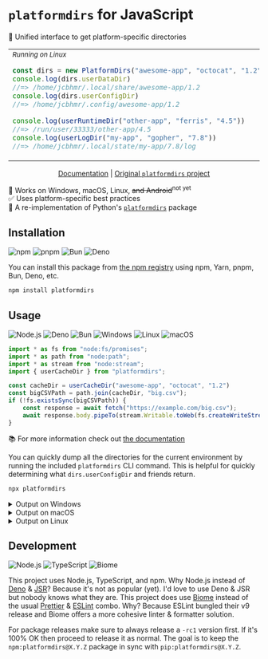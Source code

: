 # `platformdirs` for JavaScript

📂 Unified interface to get platform-specific directories

<table align=center><td>

<div><sub><i>Running on Linux</i></sub></div>

```js
const dirs = new PlatformDirs("awesome-app", "octocat", "1.2")
console.log(dirs.userDataDir)
//=> /home/jcbhmr/.local/share/awesome-app/1.2
console.log(dirs.userConfigDir)
//=> /home/jcbhmr/.config/awesome-app/1.2

console.log(userRuntimeDir("other-app", "ferris", "4.5"))
//=> /run/user/33333/other-app/4.5
console.log(userLogDir("my-app", "gopher", "7.8"))
//=> /home/jcbhmr/.local/state/my-app/7.8/log
```

</table>

<p align=center>
    <a href="https://jsdocs.io/package/platformdirs">Documentation</a>
    | <a href="https://pypi.org/project/platformdirs/">Original <code>platformdirs</code> project</a>
</p>

🚀 Works on Windows, macOS, Linux, ~~and Android~~<sup>not yet</sup> \
✅ Uses platform-specific best practices \
🐍 A re-implementation of Python's [`platformdirs`](https://pypi.org/project/platformdirs/) package

## Installation

![npm](https://img.shields.io/static/v1?style=for-the-badge&message=npm&color=CB3837&logo=npm&logoColor=FFFFFF&label=)
![pnpm](https://img.shields.io/static/v1?style=for-the-badge&message=pnpm&color=222222&logo=pnpm&logoColor=F69220&label=)
![Bun](https://img.shields.io/static/v1?style=for-the-badge&message=Bun&color=000000&logo=Bun&logoColor=FFFFFF&label=)
![Deno](https://img.shields.io/static/v1?style=for-the-badge&message=Deno&color=222222&logo=Deno&logoColor=70FFAF&label=)

You can install this package from [the npm registry](https://www.npmjs.com/) using npm, Yarn, pnpm, Bun, Deno, etc.

```sh
npm install platformdirs
```

## Usage

![Node.js](https://img.shields.io/static/v1?style=for-the-badge&message=Node.js&color=5FA04E&logo=Node.js&logoColor=FFFFFF&label=)
![Deno](https://img.shields.io/static/v1?style=for-the-badge&message=Deno&color=222222&logo=Deno&logoColor=70FFAF&label=)
![Bun](https://img.shields.io/static/v1?style=for-the-badge&message=Bun&color=000000&logo=Bun&logoColor=FFFFFF&label=)
![Windows](https://img.shields.io/static/v1?style=for-the-badge&message=Windows&color=0078D4&logo=Windows&logoColor=FFFFFF&label=)
![Linux](https://img.shields.io/static/v1?style=for-the-badge&message=Linux&color=222222&logo=Linux&logoColor=FCC624&label=)
![macOS](https://img.shields.io/static/v1?style=for-the-badge&message=macOS&color=000000&logo=macOS&logoColor=FFFFFF&label=)


```js
import * as fs from "node:fs/promises";
import * as path from "node:path";
import * as stream from "node:stream";
import { userCacheDir } from "platformdirs";

const cacheDir = userCacheDir("awesome-app", "octocat", "1.2")
const bigCSVPath = path.join(cacheDir, "big.csv");
if (!fs.existsSync(bigCSVPath)) {
    const response = await fetch("https://example.com/big.csv");
    await response.body.pipeTo(stream.Writable.toWeb(fs.createWriteStream(bigCSVPath)));
}
```

📚 For more information check out [the documentation](https://jsdocs.io/package/platformdirs)

You can quickly dump all the directories for the current environment by running the included `platformdirs` CLI command. This is helpful for quickly determining what `dirs.userConfigDir` and friends return.

```sh
npx platformdirs
```

<details><summary>Output on Windows</summary>

```
TODO
```

</details>

<details><summary>Output on macOS</summary>

```
TODO
```

</details>

<details><summary>Output on Linux</summary>

```
-- platformdirs 4.3.6 --
-- app dirs (with optional 'version')
user_data_dir: /home/me/.local/share/MyApp/1.0
user_config_dir: /home/me/.config/MyApp/1.0
user_cache_dir: /home/me/.cache/MyApp/1.0
user_state_dir: /home/me/.local/state/MyApp/1.0
user_log_dir: /home/me/.local/state/MyApp/1.0/log
user_documents_dir: /home/me/Documents
user_downloads_dir: /home/me/Downloads
user_pictures_dir: /home/me/Pictures
user_videos_dir: /home/me/Videos
user_music_dir: /home/me/Music
user_runtime_dir: /run/user/1000/MyApp/1.0
site_data_dir: /usr/local/share/MyApp/1.0
site_config_dir: /etc/xdg/MyApp/1.0
site_cache_dir: /var/cache/MyApp/1.0
site_runtime_dir: /run/MyApp/1.0

-- app dirs (without optional 'version')
user_data_dir: /home/me/.local/share/MyApp
user_config_dir: /home/me/.config/MyApp
user_cache_dir: /home/me/.cache/MyApp
user_state_dir: /home/me/.local/state/MyApp
user_log_dir: /home/me/.local/state/MyApp/log
user_documents_dir: /home/me/Documents
user_downloads_dir: /home/me/Downloads
user_pictures_dir: /home/me/Pictures
user_videos_dir: /home/me/Videos
user_music_dir: /home/me/Music
user_runtime_dir: /run/user/1000/MyApp
site_data_dir: /usr/local/share/MyApp
site_config_dir: /etc/xdg/MyApp
site_cache_dir: /var/cache/MyApp
site_runtime_dir: /run/MyApp

-- app dirs (without optional 'appauthor')
user_data_dir: /home/me/.local/share/MyApp
user_config_dir: /home/me/.config/MyApp
user_cache_dir: /home/me/.cache/MyApp
user_state_dir: /home/me/.local/state/MyApp
user_log_dir: /home/me/.local/state/MyApp/log
user_documents_dir: /home/me/Documents
user_downloads_dir: /home/me/Downloads
user_pictures_dir: /home/me/Pictures
user_videos_dir: /home/me/Videos
user_music_dir: /home/me/Music
user_runtime_dir: /run/user/1000/MyApp
site_data_dir: /usr/local/share/MyApp
site_config_dir: /etc/xdg/MyApp
site_cache_dir: /var/cache/MyApp
site_runtime_dir: /run/MyApp

-- app dirs (with disabled 'appauthor')
user_data_dir: /home/me/.local/share/MyApp
user_config_dir: /home/me/.config/MyApp
user_cache_dir: /home/me/.cache/MyApp
user_state_dir: /home/me/.local/state/MyApp
user_log_dir: /home/me/.local/state/MyApp/log
user_documents_dir: /home/me/Documents
user_downloads_dir: /home/me/Downloads
user_pictures_dir: /home/me/Pictures
user_videos_dir: /home/me/Videos
user_music_dir: /home/me/Music
user_runtime_dir: /run/user/1000/MyApp
site_data_dir: /usr/local/share/MyApp
site_config_dir: /etc/xdg/MyApp
site_cache_dir: /var/cache/MyApp
site_runtime_dir: /run/MyApp
```

</details>

## Development

![Node.js](https://img.shields.io/static/v1?style=for-the-badge&message=Node.js&color=5FA04E&logo=Node.js&logoColor=FFFFFF&label=)
![TypeScript](https://img.shields.io/static/v1?style=for-the-badge&message=TypeScript&color=3178C6&logo=TypeScript&logoColor=FFFFFF&label=)
![Biome](https://img.shields.io/static/v1?style=for-the-badge&message=Biome&color=60A5FA&logo=Biome&logoColor=FFFFFF&label=)

This project uses Node.js, TypeScript, and npm. Why Node.js instead of [Deno](https://deno.com/) & [JSR](https://jsr.io/)? Because it's not as popular (yet). I'd love to use Deno & JSR but nobody knows what they are. This project does use [Biome](https://biomejs.dev/) instead of the usual [Prettier](https://prettier.io/) & [ESLint](https://eslint.org/) combo. Why? Because ESLint bungled their v9 release and Biome offers a more cohesive linter & formatter solution.

For package releases make sure to always release a `-rc1` version first. If it's 100% OK then proceed to release it as normal. The goal is to keep the `npm:platformdirs@X.Y.Z` package in sync with `pip:platformdirs@X.Y.Z`.
